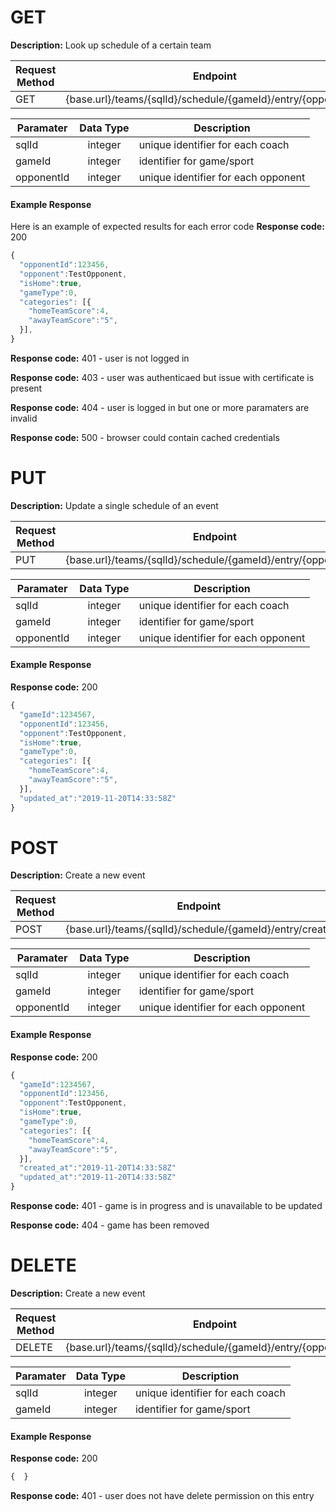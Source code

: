 # GET

**Description:** Look up schedule of a certain team

| Request Method |      Endpoint |  Format |
|----------|-------------|------------------------------------------|
| GET |  {base.url}/teams/{sqlId}/schedule/{gameId}/entry/{opponentId} | JSON |

| Paramater   |      Data Type      | Description |
|----------|:-------------:|--------------|
| sqlId |  integer | unique identifier for each coach |
| gameId |  integer | identifier for game/sport  |
| opponentId |  integer | unique identifier for each opponent|

#### Example Response

Here is an example of expected results for each error code
**Response code:** 200
```javascript
{
  "opponentId":123456,
  "opponent":TestOpponent,
  "isHome":true,
  "gameType":0,
  "categories": [{
    "homeTeamScore":4,
    "awayTeamScore":"5",
  }],
}
```
**Response code:** 401 - user is not logged in

**Response code:** 403 - user was authenticaed but issue with certificate is present

**Response code:** 404 - user is logged in but one or more paramaters are invalid

**Response code:** 500 - browser could contain cached credentials

# PUT

**Description:** Update a single schedule of an event

| Request Method |      Endpoint |  Format |
|----------|-------------|------------------------------------------|
| PUT |  {base.url}/teams/{sqlId}/schedule/{gameId}/entry/{opponentId} | JSON |

| Paramater   |      Data Type      | Description |
|----------|:-------------:|--------------|
| sqlId |  integer | unique identifier for each coach |
| gameId |  integer | identifier for game/sport  |
| opponentId |  integer | unique identifier for each opponent|

#### Example Response

**Response code:** 200
```javascript
{
  "gameId":1234567,
  "opponentId":123456,
  "opponent":TestOpponent,
  "isHome":true,
  "gameType":0,
  "categories": [{
    "homeTeamScore":4,
    "awayTeamScore":"5",
  }],
  "updated_at":"2019-11-20T14:33:58Z"
}
```

# POST

**Description:** Create a new event

| Request Method |      Endpoint |  Format |
|----------|-------------|------------------------------------------|
| POST |  {base.url}/teams/{sqlId}/schedule/{gameId}/entry/create | JSON |

| Paramater   |      Data Type      | Description |
|----------|:-------------:|--------------|
| sqlId |  integer | unique identifier for each coach |
| gameId |  integer | identifier for game/sport  |
| opponentId |  integer | unique identifier for each opponent|

#### Example Response

**Response code:** 200
```javascript
{
  "gameId":1234567,
  "opponentId":123456,
  "opponent":TestOpponent,
  "isHome":true,
  "gameType":0,
  "categories": [{
    "homeTeamScore":4,
    "awayTeamScore":"5",
  }],
  "created_at":"2019-11-20T14:33:58Z"
  "updated_at":"2019-11-20T14:33:58Z"
}
```
**Response code:** 401 - game is in progress and is unavailable to be updated

**Response code:** 404 - game has been removed

# DELETE

**Description:** Create a new event

| Request Method |      Endpoint |  Format |
|----------|-------------|------------------------------------------|
| DELETE |  {base.url}/teams/{sqlId}/schedule/{gameId}/entry/{opponentId} | JSON |

| Paramater   |      Data Type      | Description |
|----------|:-------------:|--------------|
| sqlId |  integer | unique identifier for each coach |
| gameId |  integer | identifier for game/sport  |

#### Example Response

**Response code:** 200
```javascript
{  }
```
**Response code:** 401 - user does not have delete permission on this entry
